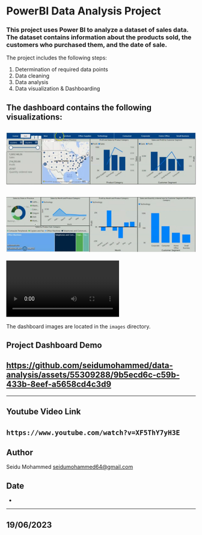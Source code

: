 # PowerBI Data Analysis Project

### This project uses Power BI to analyze a dataset of sales data. The dataset contains information about the products sold, the customers who purchased them, and the date of sale.

The project includes the following steps:
1. Determination of required data points
2. Data cleaning
3. Data analysis
4. Data visualization & Dashboarding

## The dashboard contains the following visualizations:





![Charts](sales-data-analysis-charts.JPG)
---
![Tables](sales-data-analysis-charts2.JPG)
---
![Video](dynamic-data-analysis-dashboard.mp4)

The dashboard images are located in the `images` directory.
## Project Dashboard Demo
https://github.com/seidumohammed/data-analysis/assets/55309288/9b5ecd6c-c59b-433b-8eef-a5658cd4c3d9
--
--- 
## Youtube Video Link
`https://www.youtube.com/watch?v=XF5ThY7yH3E`
---

## Author

Seidu Mohammed <seidumohammed64@gmail.com>

## Date 
-
--- 
19/06/2023
---
